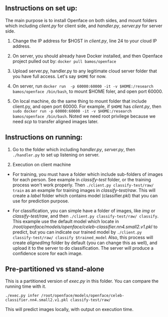 ## Instructions on set up:

The main purpose is to install Openface on both sides, and mount folders which including *client.py* for client side, and *handler.py*, *server.py* for server side.

1. Change the IP address for $HOST in *client.py*, line 24 to your cloud IP address.

2. On server, you should already have Docker installed, 
and then Openface project pulled out by: `docker pull bamos/openface`

3. Upload server.py, handler.py to any legitimate cloud server folder that you have full access.
Let's say `$HOME` for now.

4. On server, run `docker run  -p 60000:60000 -it -v $HOME:/research bamos/openface /bin/bash`, to mount $HOME foler, and open port 60000.

5. On local machine, do the same thing to mount folder that include client.py, and open port 60000. For example, if `$HOME` has *client.py*, then `sudo docker run -p 60000:60000 -it -v $HOME:/research bamos/openface /bin/bash`. Noted we need root privilege because we need *scp* to transfer aligned images later.

## Instructions on running:

1. Go to the folder which including *handler.py*, *server.py*, then `./handler.py` to set up listening on server.

2. Execution on client machine
  * For training, you must have a folder which include sub-folders of images for each person. See example in *classify-test* folder, or the training process won't work properly. Then `./client.py classify-test/raw/ train` as an example for training images in *classify-test/raw*. This will create a *label* folder which contains model (classifier.pkl) that you can use for prediction purpose.
  
  * For classification, you can simple have a folder of images, like *img* or *classify-test/raw*, and then `./client.py classify-test/raw/ classify`. This example use the default model which locate in */root/openface/models/openface/celeb-classifier.nn4.small2.v1.pkl* to predict, but you can indicate our trained model by `./client.py classify-test/raw/ classify $trained_model` Also, this process will create *alignedImg* folder by default (you can change this as well), and upload it to the server to do classification. The server will produce a confidence score for each image.

  ## Pre-partitioned vs stand-alone

  This is a partitioned version of *exec.py* in this folder. You can compare the running time with it.

 `./exec.py infer /root/openface/models/openface/celeb-classifier.nn4.small2.v1.pkl classify-test/raw/`

 This will predict images locally, with output on execution time.

 